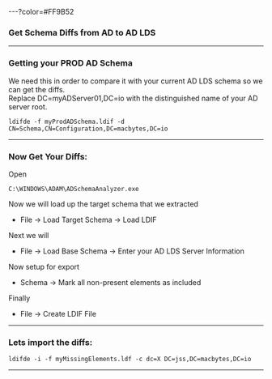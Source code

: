 ---?color=#FF9B52
### Get Schema Diffs from AD to AD LDS

---
### Getting your PROD AD Schema
<div style="text-align: left" style="font-size: 16px">
We need this in order to compare it with your current AD LDS schema so we can get the diffs.<br/>
Replace DC=myADServer01,DC=io with the distinguished name of your AD server root.<br/>
</div>

```shell
ldifde -f myProdADSchema.ldif -d CN=Schema,CN=Configuration,DC=macbytes,DC=io
```

---
### Now Get Your Diffs:
Open
```
C:\WINDOWS\ADAM\ADSchemaAnalyzer.exe
```

Now we will load up the target schema that we extracted
- File -> Load Target Schema -> Load LDIF

Next we will
- File -> Load Base Schema -> Enter your AD LDS Server Information

Now setup for export
- Schema -> Mark all non-present elements as included

Finally
- File -> Create LDIF File

---
### Lets import the diffs:

```
ldifde -i -f myMissingElements.ldf -c dc=X DC=jss,DC=macbytes,DC=io
```

---
